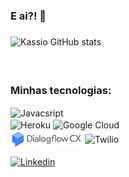 ### E ai?! 👋

<!--
**kassiokennedy/kassiokennedy** is a ✨ _special_ ✨ repository because its `README.md` (this file) appears on your GitHub profile.

Here are some ideas to get you started:
Formado em Engenharia Eletrônica pela Universidade de Fortaleza (2020), atualmente estudo Análise e Desenvolvimento de Sistemas na Universidade de Fortaleza. Trabalho com desenvolvimento de RES API’s, aplcação de Inteligência Artificial e Machine Learning em arquitetura RAG com as tecnologias do Google Cloud, desenvolvimento REST API NodeJS, Chatbot. Desenvolvimento em eletrônica de pequenos projetos.

Meu portifolio conta com projetos e provas de conceito para empresas como: Prevent Sênior, Alares Internet, Sinqia, Warren,  Estadão, Pipo Saude, Beep Saude, Climatempo, Wepink, Autopass e Tramontina

- 🔭 I’m currently working on ...
- 🌱 I’m currently learning ...
- 👯 I’m looking to collaborate on ...
- 🤔 I’m looking for help with ...
- 💬 Ask me about ...
- 📫 How to reach me: ...
- 😄 Pronouns: ...
- ⚡ Fun fact: ...
-->

###
![Kassio GitHub stats](https://github-readme-stats.vercel.app/api?username=kassiokennedy&show_icons=true&theme=dark)
####
<div style="display: inline_block"><br/>
  <h3>Minhas tecnologias:</h3>
  <img align="center" alt="Javacsript" src="https://img.shields.io/badge/JavaScript-F7DF1E?style=for-the-badge&logo=javascript&logoColor=black"/><br/>
  
  <img align="center" alt="Heroku" src="https://img.shields.io/badge/Heroku-430098?style=for-the-badge&logo=heroku&logoColor=white"/>
  <img align="center" alt="Google Cloud" src="https://img.shields.io/badge/Google_Cloud-4285F4?style=for-the-badge&logo=google-cloud&logoColor=white"/><br/>
  
  <img align="center" alt="Google Dialogflow CX" src="https://github.com/kassiokennedy/kassio_git_status_files/blob/main/badges/df-cx.png?raw=true"/>
  <img align="center" alt="Twilio" src="https://img.shields.io/badge/Twilio-F22F46?style=for-the-badge&logo=Twilio&logoColor=white"/>
</div>

[![Linkedin](https://img.shields.io/badge/LinkedIn-0077B5?style=for-the-badge&logo=linkedin&logoColor=white)](https://www.linkedin.com/in/kassiovieira/)
